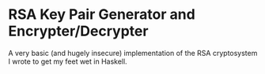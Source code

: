 # RSA Key Pair Generator and Encrypter/Decrypter

A very basic (and hugely insecure) implementation of the RSA cryptosystem I wrote to get my feet wet in Haskell.
